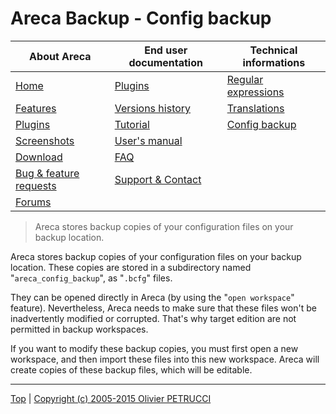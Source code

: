 # Areca Backup - Config backup

| About Areca                   | End user documentation            | Technical informations                        |
|-------------------------------|-----------------------------------|-----------------------------------------------|
| [Home](README.md)             | [Plugins](plugin_list.md)         | [Regular expressions](regex.md)               |
| [Features](features.md)       | [Versions history](history.md)    | [Translations](documentation.md#translations) |
| [Plugins](plugin_list.md)     | [Tutorial](tutorial.md)           | [Config backup](config_backup.md)             |
| [Screenshots](screenshots.md) | [User's manual](documentation.md) |                                               |
| [Download]                    | [FAQ](faq.md)                     |                                               |
| [Bug & feature requests]      | [Support & Contact](support.md)   |                                               |
| [Forums]                      |                                   |                                               |

[Download]: https://sourceforge.net/projects/areca/files/areca-stable/
[Bug & feature requests]: https://sourceforge.net/p/areca/_list/tickets?source=navbar
[Forums]: https://sourceforge.net/projects/areca/forums


> Areca stores backup copies of your configuration files on your backup location.


Areca stores backup copies of your configuration files on your backup location.
These copies are stored in a subdirectory named "`areca_config_backup`", as "`.bcfg`" files.

They can be opened directly in Areca (by using the "`open workspace`" feature).
Nevertheless, Areca needs to make sure that these files won't be inadvertently modified or corrupted.
That's why target edition are not permitted in backup workspaces.

If you want to modify these backup copies, you must first open a new workspace,
and then import these files into this new workspace.
Areca will create copies of these backup files, which will be editable. 


---

[Top] | [Copyright (c) 2005-2015 Olivier PETRUCCI]

[Top]: #areca-backup---config-backup "Go to top of the document"
[Copyright (c) 2005-2015 Olivier PETRUCCI]: https://bugtamer.github.io/areca-backup-legacy-documentation/areca-backup.org/config_backup.html "Visit a legacy copy of the original resource that is no longer available"